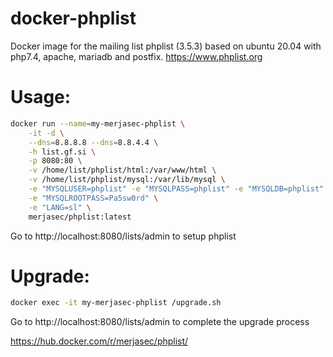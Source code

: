 # docker-phplist
Docker image for the mailing list phplist (3.5.3) based on ubuntu 20.04 with php7.4, apache, mariadb and postfix. https://www.phplist.org

# Usage:
```sh
docker run --name=my-merjasec-phplist \
    -it -d \
    --dns=8.8.8.8 --dns=8.8.4.4 \
    -h list.gf.si \
    -p 8080:80 \
    -v /home/list/phplist/html:/var/www/html \
    -v /home/list/phplist/mysql:/var/lib/mysql \
    -e "MYSQLUSER=phplist" -e "MYSQLPASS=phplist" -e "MYSQLDB=phplist" \
    -e "MYSQLROOTPASS=Pa5sw0rd" \
    -e "LANG=sl" \
    merjasec/phplist:latest
```

Go to http://localhost:8080/lists/admin to setup phplist

# Upgrade: 
```sh
docker exec -it my-merjasec-phplist /upgrade.sh
```

Go to http://localhost:8080/lists/admin to complete the upgrade process

https://hub.docker.com/r/merjasec/phplist/

